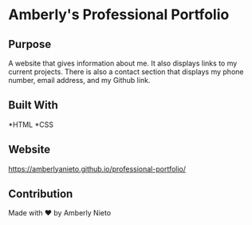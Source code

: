 # Amberly's Professional Portfolio

## Purpose
A website that gives information about me.  It also displays links to my current projects.
There is also a contact section that displays my phone number, email address, and my Github link.

## Built With 
*HTML
*CSS

## Website
https://amberlyanieto.github.io/professional-portfolio/


## Contribution
Made with ❤️ by Amberly Nieto